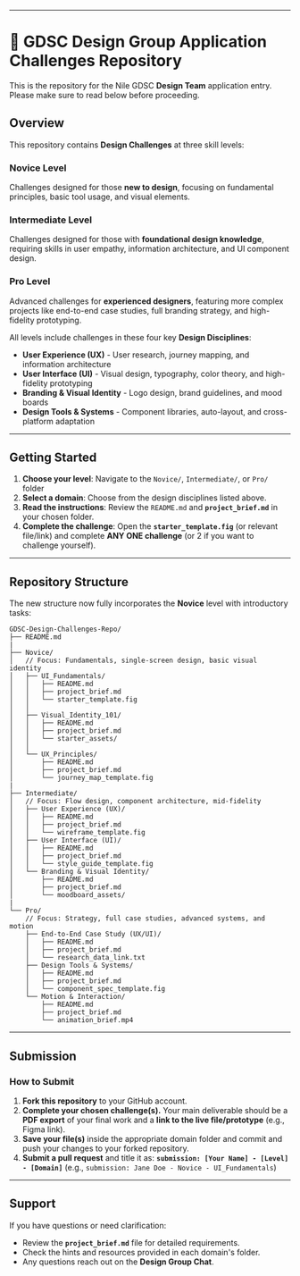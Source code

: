 -----

# 🎨 GDSC Design Group Application Challenges Repository

This is the repository for the Nile GDSC **Design Team** application entry. Please make sure to read below before proceeding.

## Overview

This repository contains **Design Challenges** at three skill levels:

### Novice Level

Challenges designed for those **new to design**, focusing on fundamental principles, basic tool usage, and visual elements.

### Intermediate Level

Challenges designed for those with **foundational design knowledge**, requiring skills in user empathy, information architecture, and UI component design.

### Pro Level

Advanced challenges for **experienced designers**, featuring more complex projects like end-to-end case studies, full branding strategy, and high-fidelity prototyping.

All levels include challenges in these four key **Design Disciplines**:

  - **User Experience (UX)** - User research, journey mapping, and information architecture
  - **User Interface (UI)** - Visual design, typography, color theory, and high-fidelity prototyping
  - **Branding & Visual Identity** - Logo design, brand guidelines, and mood boards
  - **Design Tools & Systems** - Component libraries, auto-layout, and cross-platform adaptation

-----

## Getting Started

1.  **Choose your level**: Navigate to the `Novice/`, `Intermediate/`, or `Pro/` folder
2.  **Select a domain**: Choose from the design disciplines listed above.
3.  **Read the instructions**: Review the `README.md` and **`project_brief.md`** in your chosen folder.
4.  **Complete the challenge**: Open the **`starter_template.fig`** (or relevant file/link) and complete **ANY ONE challenge** (or 2 if you want to challenge yourself).

-----

## Repository Structure

The new structure now fully incorporates the **Novice** level with introductory tasks:

```
GDSC-Design-Challenges-Repo/
├── README.md
|
├── Novice/
│   // Focus: Fundamentals, single-screen design, basic visual identity
│   ├── UI_Fundamentals/
│   │   ├── README.md            
│   │   ├── project_brief.md      
│   │   └── starter_template.fig 
│   │
│   ├── Visual_Identity_101/
│   │   ├── README.md
│   │   ├── project_brief.md      
│   │   └── starter_assets/       
│   │
│   └── UX_Principles/
│       ├── README.md
│       ├── project_brief.md     
│       └── journey_map_template.fig 
|
├── Intermediate/
│   // Focus: Flow design, component architecture, mid-fidelity
│   ├── User Experience (UX)/
│   │   ├── README.md
│   │   ├── project_brief.md      
│   │   └── wireframe_template.fig 
│   ├── User Interface (UI)/
│   │   ├── README.md
│   │   ├── project_brief.md     
│   │   └── style_guide_template.fig
│   └── Branding & Visual Identity/
│       ├── README.md
│       ├── project_brief.md      
│       └── moodboard_assets/
|
└── Pro/
    // Focus: Strategy, full case studies, advanced systems, and motion
    ├── End-to-End Case Study (UX/UI)/
    │   ├── README.md
    │   ├── project_brief.md     
    │   └── research_data_link.txt
    ├── Design Tools & Systems/
    │   ├── README.md
    │   ├── project_brief.md      
    │   └── component_spec_template.fig
    └── Motion & Interaction/
        ├── README.md
        ├── project_brief.md     
        └── animation_brief.mp4
```

-----

## Submission

### How to Submit

1.  **Fork this repository** to your GitHub account.
2.  **Complete your chosen challenge(s).** Your main deliverable should be a **PDF export** of your final work and a **link to the live file/prototype** (e.g., Figma link).
3.  **Save your file(s)** inside the appropriate domain folder and commit and push your changes to your forked repository.
4.  **Submit a pull request** and title it as: **`submission: [Your Name] - [Level] - [Domain]`** (e.g., `submission: Jane Doe - Novice - UI_Fundamentals`)

-----

## Support

If you have questions or need clarification:

  - Review the **`project_brief.md`** file for detailed requirements.
  - Check the hints and resources provided in each domain's folder.
  - Any questions reach out on the **Design Group Chat**.
